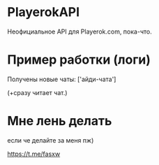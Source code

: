 # PlayerokAPI
Неофициальное API для Playerok.com, пока-что.

# Пример работки (логи)
Получены новые чаты: ['айди-чата']

(+сразу читает чат.)

# Мне лень делать
если че делайте за меня пж)

https://t.me/fasxw

